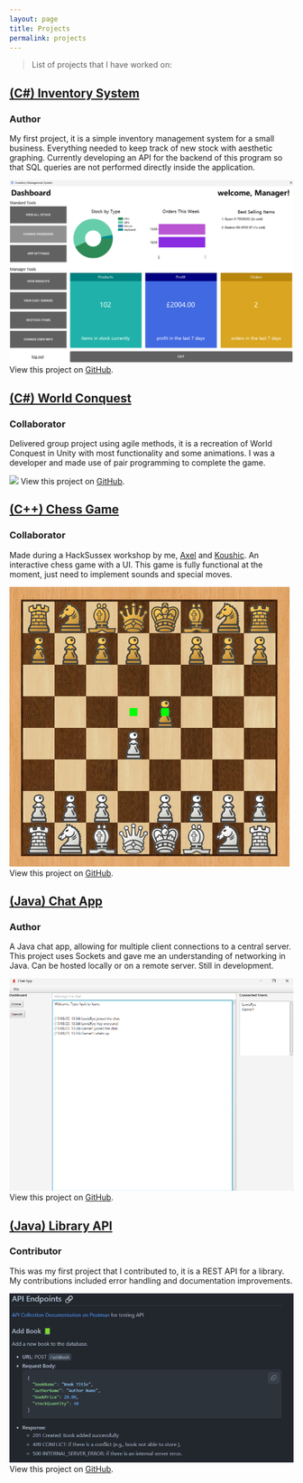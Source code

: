 ```yaml
---
layout: page
title: Projects
permalink: projects
---
```


> List of projects that I have worked on:

## <a href="https://github.com/lewisrye/inventory-system" target="_blank">(C#) Inventory System</a>
### Author

My first project, it is a simple inventory management system for a small business. Everything needed to keep track of new stock with aesthetic graphing. Currently developing an API for the backend of this program so that SQL queries are not performed directly inside the application.

<img class="mx-auto shadow rounded w-3/4" src="/assets/img/inventory.png">
View this project on <a href="https://github.com/lewisrye/inventory-system" target="_blank">GitHub</a>.

## <a href="https://github.com/swe2024/project-unity" target="_blank">(C#) World Conquest</a>
### Collaborator

Delivered group project using agile methods, it is a recreation of World Conquest in Unity with most functionality and some animations. I was a developer and made use of pair programming to complete the game. 

<img class="mx-auto shadow rounded w-3/4" src="/assets/img/risk.png">
View this project on <a href="[https://github.com/lewisrye/inventory-system](https://github.com/swe2024/project-unity)" target="_blank">GitHub</a>.

## <a href="https://github.com/lewisrye/cpp-chess" target="_blank">(C++) Chess Game</a>
### Collaborator

Made during a HackSussex workshop by me, <a href="https://github.com/axelgumiit" target="_blank">Axel</a> and <a href="https://github.com/koushicsumathikumar" target="_blank">Koushic</a>. An interactive chess game with a UI. This game is fully functional at the moment, just need to implement sounds and special moves.

<img class="mx-auto shadow rounded w-3/4" src="/assets/img/chess.png">
View this project on <a href="https://github.com/lewisrye/cpp-chess" target="_blank">GitHub</a>.

## <a href="https://github.com/lewisrye/chat-app" target="_blank">(Java) Chat App</a>
### Author

A Java chat app, allowing for multiple client connections to a central server. This project uses Sockets and gave me an understanding of networking in Java. Can be hosted locally or on a remote server. Still in development.

<img class="mx-auto shadow rounded w-3/4" src="/assets/img/chat.png">
View this project on <a href="https://github.com/lewisrye/chat-app" target="_blank">GitHub</a>.

## <a href="https://github.com/ajaynegi45/library-api" target="_blank">(Java) Library API</a>
### Contributor

This was my first project that I contributed to, it is a REST API for a library. My contributions included error handling and documentation improvements.

<img class="mx-auto shadow rounded w-3/4" src="/assets/img/library.png">
View this project on <a href="https://github.com/ajaynegi45/library-api" target="_blank">GitHub</a>.
